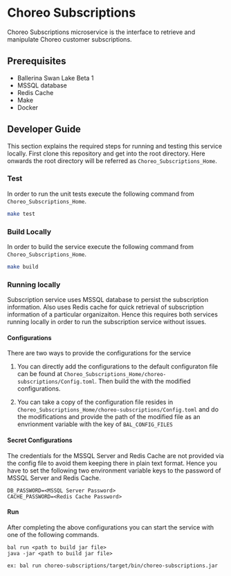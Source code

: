 # Choreo Subscriptions
Choreo Subscriptions microservice is the interface to retrieve and manipulate Choreo customer subscriptions.

## Prerequisites
- Ballerina Swan Lake Beta 1
- MSSQL database
- Redis Cache
- Make
- Docker

## Developer Guide
This section explains the required steps for running and testing this service locally.
First clone this repository and get into the root directory. Here onwards the root directory will be referred as `Choreo_Subscriptions_Home`.

### Test
In order to run the unit tests execute the following command from `Choreo_Subscriptions_Home`.

```sh
make test
```

### Build Locally
In order to build the service execute the following command from `Choreo_Subscriptions_Home`.

```sh
make build
```

### Running locally
Subscription service uses MSSQL database to persist the subscription information. Also uses Redis cache for quick retrieval of subscription information of a particular organizaiton. Hence this requires both services running locally in order to run the subscription service without issues.

#### Configurations
There are two ways to provide the configurations for the service
1. You can directly add the configurations to the default configuraton file can be found at `Choreo_Subscriptions_Home/choreo-subscriptions/Config.toml`. Then build the with the modified configurations.

2. You can take a copy of the configuration file resides in `Choreo_Subscriptions_Home/choreo-subscriptions/Config.toml` and do the modifications and provide the path of the modified file as an envrionment variable with the key of `BAL_CONFIG_FILES`

#### Secret Configurations
The credentials for the MSSQL Server and Redis Cache are not provided via the config file to avoid them keeping there in plain text format. Hence you have to set the following two environment variable keys to the password of MSSQL Server and Redis Cache.

```
DB_PASSWORD=<MSSQL Server Password>
CACHE_PASSWORD=<Redis Cache Password>
```

#### Run
After completing the above configurations you can start the service with one of the following commands.
```
bal run <path to build jar file>
java -jar <path to build jar file>
```
`ex: bal run choreo-subscriptions/target/bin/choreo-subscriptions.jar`

